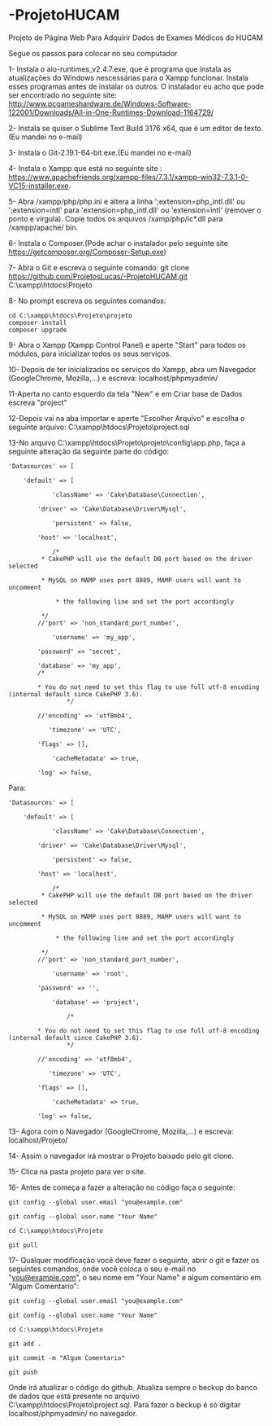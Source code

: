 ﻿# -ProjetoHUCAM
Projeto de Página Web Para Adquirir Dados de Exames Médicos do HUCAM

Segue os passos para colocar no seu computador 

1- Instala o aio-runtimes_v2.4.7.exe, que é programa que instala as atualizações do Windows nescessárias para o Xampp funcionar. Instala esses programas antes de instalar os outros. O instalador eu acho que pode ser encontrado no seguinte site: http://www.pcgameshardware.de/Windows-Software-122001/Downloads/All-in-One-Runtimes-Download-1164729/

2- Instala se quiser o Sublime Text Build 3176 x64, que é um editor de texto. (Eu mandei no e-mail)

3- Instala o Git-2.19.1-64-bit.exe.(Eu mandei no e-mail)

4- Instala o Xampp que está no seguinte site : https://www.apachefriends.org/xampp-files/7.3.1/xampp-win32-7.3.1-0-VC15-installer.exe.

5- Abra /xampp/php/php.ini e altera a linha ';extension=php_intl.dll' ou ';extension=intl'  para 'extension=php_intl.dll' ou 'extension=intl' (remover o ponto e vírgula). Copie todos os arquivos /xamp/php/ic*.dll para /xampp/apache/ bin.

6- Instala o Composer.(Pode achar o instalador pelo seguinte site https://getcomposer.org/Composer-Setup.exe)

7- Abra o Git e escreva o seguinte comando: git clone https://github.com/ProjetosLucas/-ProjetoHUCAM.git C:\xampp\htdocs\Projeto

8- No prompt escreva os seguintes comandos:
 
	cd C:\xampp\htdocs\Projeto\projeto
	composer install
	composer upgrade 

9- Abra o Xampp (Xampp Control Panel) e aperte "Start" para todos os módulos, para inicializar todos os seus serviços.

10- Depois de ter inicializados os serviços do Xampp, abra um Navegador (GoogleChrome, Mozilla,...) e escreva: localhost/phpmyadmin/

11-Aperta no canto esquerdo da tela "New" e em Criar base de Dados escreva "project"

12-Depois vai na aba importar e aperte "Escolher Arquivo" e escolha o seguinte arquivo: C:\xampp\htdocs\Projeto\project.sql

13-No arquivo C:\xampp\htdocs\Projeto\projeto\config\app.php, faça a seguinte alteração da seguinte parte do código:

	'Datasources' => [
        
		'default' => [

	            'className' => 'Cake\Database\Connection',
	
            'driver' => 'Cake\Database\Driver\Mysql',

	            'persistent' => false,
	
            'host' => 'localhost',

	            /*
             * CakePHP will use the default DB port based on the driver selected
	
             * MySQL on MAMP uses port 8889, MAMP users will want to uncomment

	             * the following line and set the port accordingly
	
             */
            //'port' => 'non_standard_port_number',

	            'username' => 'my_app',
	
            'password' => 'secret',
	
            'database' => 'my_app',
			/*
             
			* You do not need to set this flag to use full utf-8 encoding (internal default since CakePHP 3.6).
        			*/
            
			//'encoding' => 'utf8mb4',
	
               'timezone' => 'UTC',
            
			'flags' => [],

	            'cacheMetadata' => true,
	
            'log' => false,


Para:


	'Datasources' => [
        
		'default' => [

	            'className' => 'Cake\Database\Connection',
	
            'driver' => 'Cake\Database\Driver\Mysql',

	            'persistent' => false,
	
            'host' => 'localhost',

	            /*
             * CakePHP will use the default DB port based on the driver selected
	
             * MySQL on MAMP uses port 8889, MAMP users will want to uncomment

	             * the following line and set the port accordingly
	
             */
            //'port' => 'non_standard_port_number',

	            'username' => 'root',
	
            'password' => '',

	            'database' => 'project',

            	    /*
             
			* You do not need to set this flag to use full utf-8 encoding (internal default since CakePHP 3.6).
        			*/
            
			//'encoding' => 'utf8mb4',
	
               'timezone' => 'UTC',
            
			'flags' => [],

	            'cacheMetadata' => true,
	
            'log' => false,





13- Agora com o Navegador (GoogleChrome, Mozilla,...) e escreva: localhost/Projeto/

14- Assim o navegador irá mostrar o Projeto baixado pelo git clone.

15- Clica na pasta projeto para ver o site.

16- Antes de começa a fazer a alteração no código faça o seguinte:
	
	git config --global user.email "you@example.com"
  	
	git config --global user.name "Your Name"
	
	cd C:\xampp\htdocs\Projeto
	
	git pull

17- Qualquer modificação você deve fazer o seguinte, abrir o git e fazer os seguintes comandos, onde você coloca o seu e-mail no "you@example.com", o seu nome em "Your Name" e algum comentário em  "Algum Comentario":
	
	git config --global user.email "you@example.com"
  	
	git config --global user.name "Your Name"
	
	cd C:\xampp\htdocs\Projeto
	
	git add .
	
	git commit -m "Algum Comentario"
	
	git push

Onde irá atualizar o código do github. Atualiza sempre o beckup do banco de dados que está presente no arquivo C:\xampp\htdocs\Projeto\project.sql. Para fazer o beckup é só digitar localhost/phpmyadmin/ no navegador.